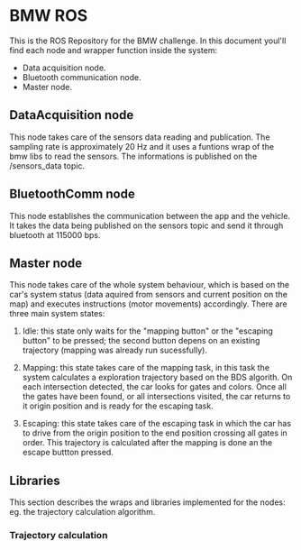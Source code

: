 # BMW ROS
This is the ROS Repository for the BMW challenge. In this document youl'll find each node and wrapper function inside the system:
- Data acquisition node.
- Bluetooth communication node.
- Master node.

## DataAcquisition node
This node takes care of the sensors data reading and publication. The sampling rate is approximately 20 Hz and it uses a funtions wrap of the bmw libs to read the sensors. The informations is published on the /sensors_data topic.

## BluetoothComm node
This node establishes the communication between the app and the vehicle. It takes the data being published on the sensors topic and send it through bluetooth at 115000 bps.

## Master node
This node takes care of the whole system behaviour, which is based on the car's system status (data aquired from sensors and current position on the map) and executes instructions (motor movements) accordingly. 
There are three main system states:

1. Idle: this state only waits for the "mapping button" or the "escaping button" to be pressed; the second button depens on an existing trajectory (mapping was already run sucessfully).

2. Mapping: this state takes care of the mapping task, in this task the system calculates a exploration trajectory based on the BDS algorith. On each intersection detected, the car looks for gates and colors. Once all the gates have been found, or all intersections visited, the car returns to it origin position and is ready for the escaping task.

3. Escaping: this state takes care of the escaping task in which the car has to drive from the origin position to the end position crossing all gates in order. This trajectory is calculated after the mapping is done an the escape buttton pressed.

## Libraries
This section describes the wraps and libraries implemented for the nodes: eg. the trajectory calculation algorithm.

### Trajectory calculation
